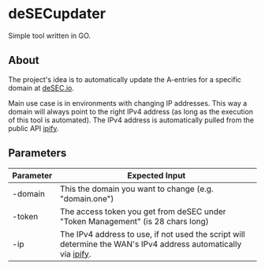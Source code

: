 # deSECupdater
Simple tool written in GO.

## About
The project's idea is to automatically update the A-entries for a specific domain at [deSEC.io](https://desec.io).

Main use case is in environments with changing IP addresses. This way a domain will always point to the right IPv4 address (as long as the execution of this tool is automated).
The IPv4 address is automatically pulled from the public API [ipify](https://www.ipify.org).

## Parameters
Parameter | Expected Input
------------ | -------------
-domain | This the domain you want to change (e.g. "domain.one")
-token | The access token you get from deSEC under "Token Management" (is 28 chars long)
-ip | The IPv4 address to use, if not used the script will determine the WAN's IPv4 address automatically via [ipify](https://www.ipify.org).